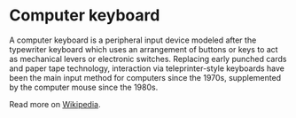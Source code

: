 # Computer keyboard

A computer keyboard is a peripheral input device modeled after the typewriter keyboard which uses an arrangement of buttons or keys to act as mechanical levers or electronic switches. Replacing early punched cards and paper tape technology, interaction via teleprinter-style keyboards have been the main input method for computers since the 1970s, supplemented by the computer mouse since the 1980s.

Read more on [Wikipedia](https://en.wikipedia.org/wiki/Computer_keyboard).
